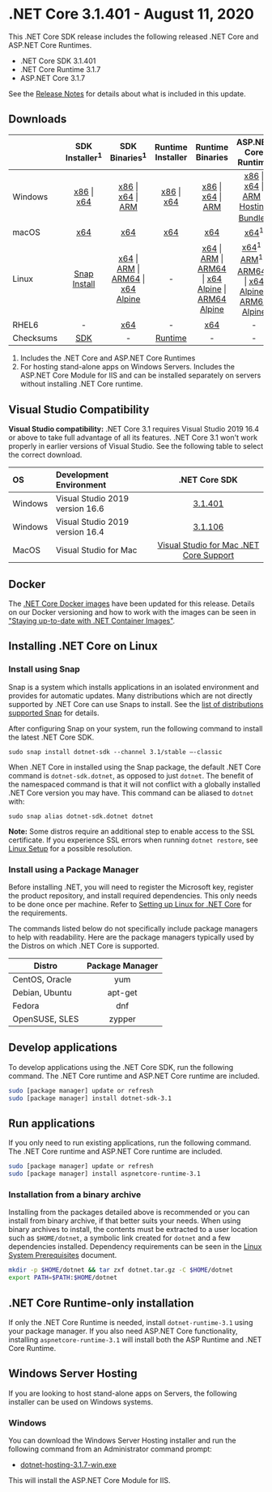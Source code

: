 # .NET Core 3.1.401 - August 11, 2020

This .NET Core SDK release includes the following released .NET Core and ASP.NET Core Runtimes.

* .NET Core SDK 3.1.401
* .NET Core Runtime 3.1.7
* ASP.NET Core 3.1.7

See the [Release Notes](https://github.com/dotnet/core/blob/main/release-notes/3.1/3.1.7/3.1.7.md) for details about what is included in this update.


## Downloads

|           | SDK Installer<sup>1</sup>                        | SDK Binaries<sup>1</sup>                 | Runtime Installer                                        | Runtime Binaries                                 | ASP.NET Core Runtime           | Windows Desktop Runtime           |
| --------- | :------------------------------------------:     | :----------------------:                 | :---------------------------:                            | :-------------------------:                      | :-----------------:            |:-----------------:            |
| Windows   | [x86][dotnet-sdk-win-x86.exe] \| [x64][dotnet-sdk-win-x64.exe] | [x86][dotnet-sdk-win-x86.zip] \| [x64][dotnet-sdk-win-x64.zip] \| [ARM][dotnet-sdk-win-arm.zip] | [x86][dotnet-runtime-win-x86.exe] \| [x64][dotnet-runtime-win-x64.exe] | [x86][dotnet-runtime-win-x86.zip] \| [x64][dotnet-runtime-win-x64.zip] \| [ARM][dotnet-runtime-win-arm.zip]  | [x86][aspnetcore-runtime-win-x86.exe] \| [x64][aspnetcore-runtime-win-x64.exe] \| [ARM][aspnetcore-runtime-win-arm.zip] \|<br/> [Hosting Bundle][dotnet-hosting-win.exe]<sup>2</sup> | [x86][windowsdesktop-runtime-win-x86.exe] \| [x64][windowsdesktop-runtime-win-x64.exe] |
| macOS     | [x64][dotnet-sdk-osx-x64.pkg]  | [x64][dotnet-sdk-osx-x64.tar.gz]     | [x64][dotnet-runtime-osx-x64.pkg] | [x64][dotnet-runtime-osx-x64.tar.gz] | [x64][aspnetcore-runtime-osx-x64.tar.gz]<sup>1</sup> | - |
| Linux     |  [Snap Install][snap-install]  | [x64][dotnet-sdk-linux-x64.tar.gz] \| [ARM][dotnet-sdk-linux-arm.tar.gz] \| [ARM64][dotnet-sdk-linux-arm64.tar.gz] \| [x64 Alpine][dotnet-sdk-linux-musl-x64.tar.gz] | - | [x64][dotnet-runtime-linux-x64.tar.gz] \| [ARM][dotnet-runtime-linux-arm.tar.gz] \| [ARM64][dotnet-runtime-linux-arm64.tar.gz] \| [x64 Alpine][dotnet-runtime-linux-musl-x64.tar.gz] \| [ARM64 Alpine][dotnet-runtime-linux-musl-arm64.tar.gz] | [x64][aspnetcore-runtime-linux-x64.tar.gz]<sup>1</sup>  \| [ARM][aspnetcore-runtime-linux-arm.tar.gz]<sup>1</sup> \| [ARM64][aspnetcore-runtime-linux-arm64.tar.gz]<sup>1</sup> \| [x64 Alpine][aspnetcore-runtime-linux-musl-x64.tar.gz] \| [ARM64 Alpine][aspnetcore-runtime-linux-musl-arm64.tar.gz] | - |
| RHEL6     | -                                                | [x64][dotnet-sdk-rhel.6-x64.tar.gz]                    | -                                                        | [x64][dotnet-runtime-rhel.6-x64.tar.gz] | - |
| Checksums | [SDK][checksums-sdk]                             | -                                        | [Runtime][checksums-runtime]                             | - | - | - |

1. Includes the .NET Core and ASP.NET Core Runtimes
2. For hosting stand-alone apps on Windows Servers. Includes the ASP.NET Core Module for IIS and can be installed separately on servers without installing .NET Core runtime.

## Visual Studio Compatibility

**Visual Studio compatibility:** .NET Core 3.1 requires Visual Studio 2019 16.4 or above to take full advantage of all its features. .NET Core 3.1 won't work properly in earlier versions of Visual Studio. See the following table to select the correct download.

| OS | Development Environment | .NET Core SDK |
| :-- | :-- | :--: |
| Windows | Visual Studio 2019 version 16.6 | [3.1.401](#downloads) |
| Windows | Visual Studio 2019 version 16.4 | [3.1.106](3.1.7.md) |
| MacOS | Visual Studio for Mac | [Visual Studio for Mac .NET Core Support](https://learn.microsoft.com/visualstudio/mac/net-core-support) |


## Docker

The [.NET Core Docker images](https://hub.docker.com/r/microsoft/dotnet/) have been updated for this release. Details on our Docker versioning and how to work with the images can be seen in ["Staying up-to-date with .NET Container Images"](https://devblogs.microsoft.com/dotnet/staying-up-to-date-with-net-container-images/).

## Installing .NET Core on Linux

### Install using Snap

Snap is a system which installs applications in an isolated environment and provides for automatic updates. Many distributions which are not directly supported by .NET Core can use Snaps to install. See the [list of distributions supported Snap](https://docs.snapcraft.io/installing-snapd/6735) for details.

After configuring Snap on your system, run the following command to install the latest .NET Core SDK.

`sudo snap install dotnet-sdk --channel 3.1/stable –-classic`

When .NET Core in installed using the Snap package, the default .NET Core command is `dotnet-sdk.dotnet`, as opposed to just `dotnet`. The benefit of the namespaced command is that it will not conflict with a globally installed .NET Core version you may have. This command can be aliased to `dotnet` with:

`sudo snap alias dotnet-sdk.dotnet dotnet`

**Note:** Some distros require an additional step to enable access to the SSL certificate. If you experience SSL errors when running `dotnet restore`, see [Linux Setup](https://github.com/dotnet/core/blob/main/Documentation/linux-setup.md) for a possible resolution.

### Install using a Package Manager

Before installing .NET, you will need to register the Microsoft key, register the product repository, and install required dependencies. This only needs to be done once per machine. Refer to [Setting up Linux for .NET Core][linux-setup] for the requirements.

The commands listed below do not specifically include package managers to help with readability. Here are the package managers typically used by the Distros on which .NET Core is supported.

| Distro | Package Manager  |
| ---             | :----:  |
| CentOS, Oracle  | yum     |
| Debian, Ubuntu  | apt-get |
| Fedora          | dnf     |
| OpenSUSE, SLES  | zypper  |


## Develop applications

To develop applications using the .NET Core SDK, run the following command. The .NET Core runtime and ASP.NET Core runtime are included.

```bash
sudo [package manager] update or refresh
sudo [package manager] install dotnet-sdk-3.1
```

## Run applications

If you only need to run existing applications, run the following command. The .NET Core runtime and ASP.NET Core runtime are included.

```bash
sudo [package manager] update or refresh
sudo [package manager] install aspnetcore-runtime-3.1
```

### Installation from a binary archive

Installing from the packages detailed above is recommended or you can install from binary archive, if that better suits your needs. When using binary archives to install, the contents must be extracted to a user location such as `$HOME/dotnet`, a symbolic link created for `dotnet` and a few dependencies installed. Dependency requirements can be seen in the [Linux System Prerequisites](https://github.com/dotnet/core/blob/main/Documentation/linux-prereqs.md) document.

```bash
mkdir -p $HOME/dotnet && tar zxf dotnet.tar.gz -C $HOME/dotnet
export PATH=$PATH:$HOME/dotnet
```

## .NET Core Runtime-only installation

If only the .NET Core Runtime is needed, install `dotnet-runtime-3.1` using your package manager. If you also need ASP.NET Core functionality, installing `aspnetcore-runtime-3.1` will install both the ASP Runtime and .NET Core Runtime.

## Windows Server Hosting

If you are looking to host stand-alone apps on Servers, the following installer can be used on Windows systems.

### Windows

You can download the Windows Server Hosting installer and run the following command from an Administrator command prompt:

* [dotnet-hosting-3.1.7-win.exe][dotnet-hosting-win.exe]

This will install the ASP.NET Core Module for IIS.

[blob-runtime]: https://dotnetcli.blob.core.windows.net/dotnet/Runtime/
[blob-sdk]: https://dotnetcli.blob.core.windows.net/dotnet/Sdk/
[release-notes]: https://github.com/dotnet/core/blob/main/release-notes/3.1/3.1.7/3.1.401-download.md
[snap-install]: 3.1.7-install-instructions.md

[checksums-runtime]: https://dotnetcli.blob.core.windows.net/dotnet/checksums/3.1.7-sha.txt
[checksums-sdk]: https://dotnetcli.blob.core.windows.net/dotnet/checksums/3.1.7-sha.txt

[linux-install]: https://learn.microsoft.com/dotnet/core/install/linux
[linux-setup]: https://learn.microsoft.com/dotnet/core/install/

[dotnet-blog]: https://devblogs.microsoft.com/dotnet/net-core-march-2020/





[//]: # ( Runtime 3.1.7)
[dotnet-runtime-linux-arm.tar.gz]: https://download.visualstudio.microsoft.com/download/pr/69984653-402e-442c-9588-eb92560d0fce/5ad7995a09334dd2ee56f00fb6dc0521/dotnet-runtime-3.1.7-linux-arm.tar.gz
[dotnet-runtime-linux-arm64.tar.gz]: https://download.visualstudio.microsoft.com/download/pr/e0982947-c956-4c44-b94a-3ecc13d7aa64/28f9a7f461d5aac85121492ba4513517/dotnet-runtime-3.1.7-linux-arm64.tar.gz
[dotnet-runtime-linux-musl-arm64.tar.gz]: https://download.visualstudio.microsoft.com/download/pr/d56c7d29-8122-4e5d-8b0a-030aa5290d3f/5810b5c16c76deface341885710d2980/dotnet-runtime-3.1.7-linux-musl-arm64.tar.gz
[dotnet-runtime-linux-musl-x64.tar.gz]: https://download.visualstudio.microsoft.com/download/pr/323a09ee-4171-4376-abcd-40bf12e20b1f/70ce498e556a40cd37774a083b73af5b/dotnet-runtime-3.1.7-linux-musl-x64.tar.gz
[dotnet-runtime-linux-x64.tar.gz]: https://download.visualstudio.microsoft.com/download/pr/e42ed5c3-d7a3-404d-a242-cfd10ef626ff/b723e456ffaf60b6df6c6d5b0a792aba/dotnet-runtime-3.1.7-linux-x64.tar.gz
[dotnet-runtime-osx-x64.pkg]: https://download.visualstudio.microsoft.com/download/pr/182b16ca-1334-40af-a1ca-8e4a9cb07c63/5368671138c576ad48c6e7715e929203/dotnet-runtime-3.1.7-osx-x64.pkg
[dotnet-runtime-osx-x64.tar.gz]: https://download.visualstudio.microsoft.com/download/pr/f4677b54-3e9d-4d23-9153-6f75db881e67/2ab1f6fe3a982f683a8c7aa163861af7/dotnet-runtime-3.1.7-osx-x64.tar.gz
[dotnet-runtime-rhel.6-x64.tar.gz]: https://download.visualstudio.microsoft.com/download/pr/bd7ec684-d8c2-4fa8-99f5-eb12321ad85b/8e593dc79ebfa2ffdc397620feeecb0f/dotnet-runtime-3.1.7-rhel.6-x64.tar.gz
[dotnet-runtime-win-arm.zip]: https://download.visualstudio.microsoft.com/download/pr/9cefa036-0ba8-4929-a0f8-6676dcdd8585/c23ffac90ddc2ada5dd94d9c3073db07/dotnet-runtime-3.1.7-win-arm.zip
[dotnet-runtime-win-x64.exe]: https://download.visualstudio.microsoft.com/download/pr/c9326fc1-401a-4957-8fc4-9594b141de91/fe32ec0c9f2974ef72af7c3e2c7232cb/dotnet-runtime-3.1.7-win-x64.exe
[dotnet-runtime-win-x64.zip]: https://download.visualstudio.microsoft.com/download/pr/8eaa2801-8ee8-49ee-9615-520164098473/e706f903c0f4df8752a70b06771a4bdf/dotnet-runtime-3.1.7-win-x64.zip
[dotnet-runtime-win-x86.exe]: https://download.visualstudio.microsoft.com/download/pr/8966b729-62af-4cf1-ac51-9ba6eb0a7c78/4f3c1603e41c0b8fb799837f55e6b3fd/dotnet-runtime-3.1.7-win-x86.exe
[dotnet-runtime-win-x86.zip]: https://download.visualstudio.microsoft.com/download/pr/d21813b5-cee7-499d-a9f0-583f66e8cef9/c3e2a452c7ed781aba9b17778b5ddae6/dotnet-runtime-3.1.7-win-x86.zip

[//]: # ( WindowsDesktop 3.1.7)
[windowsdesktop-runtime-win-x64.exe]: https://download.visualstudio.microsoft.com/download/pr/5e4695fb-da51-4fa8-a090-07a64480888c/65aa842670d2280b5d05b8a070a9f495/windowsdesktop-runtime-3.1.7-win-x64.exe
[windowsdesktop-runtime-win-x86.exe]: https://download.visualstudio.microsoft.com/download/pr/3e6c8a13-9d89-4991-b683-b6bb279bc096/d1c44ba0c34f2be8878c36d27287e1a5/windowsdesktop-runtime-3.1.7-win-x86.exe

[//]: # ( ASP 3.1.7)
[aspnetcore-runtime-linux-arm.tar.gz]: https://download.visualstudio.microsoft.com/download/pr/5ed60e45-f93a-4a8b-ab92-4034fcf00618/cf2aafe9bc91f28bd4d7b7436c31e27e/aspnetcore-runtime-3.1.7-linux-arm.tar.gz
[aspnetcore-runtime-linux-arm64.tar.gz]: https://download.visualstudio.microsoft.com/download/pr/5d8bf507-759a-4cc6-92ae-8ef63478398a/6b298aad0f6ce04ebc09daa1007a4248/aspnetcore-runtime-3.1.7-linux-arm64.tar.gz
[aspnetcore-runtime-linux-musl-arm64.tar.gz]: https://download.visualstudio.microsoft.com/download/pr/261de71f-9189-4e0f-8da7-0d63d556b610/f149cc9d18e934ecb888dbebfc96c388/aspnetcore-runtime-3.1.7-linux-musl-arm64.tar.gz
[aspnetcore-runtime-linux-musl-x64.tar.gz]: https://download.visualstudio.microsoft.com/download/pr/5111d26b-6749-452d-a6b2-456161b6d29f/ed5f7a9d0b2903e028def142dd70ccd0/aspnetcore-runtime-3.1.7-linux-musl-x64.tar.gz
[aspnetcore-runtime-linux-x64.tar.gz]: https://download.visualstudio.microsoft.com/download/pr/e7d0601d-41b4-483f-b411-f2b42708054a/191b56b81e1830b413d0794728831eea/aspnetcore-runtime-3.1.7-linux-x64.tar.gz
[aspnetcore-runtime-osx-x64.tar.gz]: https://download.visualstudio.microsoft.com/download/pr/b0365f9c-270c-4454-9b92-1d455d402c72/c41415c12b649360a6ad20067b04c8f0/aspnetcore-runtime-3.1.7-osx-x64.tar.gz
[aspnetcore-runtime-win-arm.zip]: https://download.visualstudio.microsoft.com/download/pr/80863826-3ba1-40f5-898e-c71bb5190a48/0ae020ed49cf8fce8697f284f632c820/aspnetcore-runtime-3.1.7-win-arm.zip
[aspnetcore-runtime-win-x64.exe]: https://download.visualstudio.microsoft.com/download/pr/4957d824-3b3b-497a-b499-55022088ed93/b2ee157a32d7718897024d03b7126b59/aspnetcore-runtime-3.1.7-win-x64.exe
[aspnetcore-runtime-win-x64.zip]: https://download.visualstudio.microsoft.com/download/pr/7fb1dd11-760b-4f3c-ac98-2a708b713278/d8bd66ce86ebb551df553b3d6a2be3eb/aspnetcore-runtime-3.1.7-win-x64.zip
[aspnetcore-runtime-win-x86.exe]: https://download.visualstudio.microsoft.com/download/pr/367c9699-606d-4671-a3e8-d13f943d620a/d9873b044b80613cbfa642f28d6bec0f/aspnetcore-runtime-3.1.7-win-x86.exe
[aspnetcore-runtime-win-x86.zip]: https://download.visualstudio.microsoft.com/download/pr/1d8ee077-6f24-418d-9012-a727dba47ea0/88ae0a647770d08098713684940a0970/aspnetcore-runtime-3.1.7-win-x86.zip
[dotnet-hosting-win.exe]: https://download.visualstudio.microsoft.com/download/pr/21a5322f-cf9c-40e0-af41-4cdf14b3fb17/ff1390906525099bcd6b322279e09938/dotnet-hosting-3.1.7-win.exe

[//]: # ( SDK 3.1.401 )
[dotnet-sdk-linux-arm.tar.gz]: https://download.visualstudio.microsoft.com/download/pr/a92a6358-52c3-472b-ad6d-d2d80abdcef4/37a7551a4e2c9e455caed5ef777a8983/dotnet-sdk-3.1.401-linux-arm.tar.gz
[dotnet-sdk-linux-arm64.tar.gz]: https://download.visualstudio.microsoft.com/download/pr/8c39349a-23d0-46b0-8206-8b573a404709/b42fd441c1911acc90aaddaa58d7103f/dotnet-sdk-3.1.401-linux-arm64.tar.gz
[dotnet-sdk-linux-musl-x64.tar.gz]: https://download.visualstudio.microsoft.com/download/pr/2d2a1e6f-3396-494f-9906-d44b8c860b90/0fa79dd0d0b6ba02d1dc203a04622233/dotnet-sdk-3.1.401-linux-musl-x64.tar.gz
[dotnet-sdk-linux-x64.tar.gz]: https://download.visualstudio.microsoft.com/download/pr/4f9b8a64-5e09-456c-a087-527cfc8b4cd2/15e14ec06eab947432de139f172f7a98/dotnet-sdk-3.1.401-linux-x64.tar.gz
[dotnet-sdk-osx-x64.pkg]: https://download.visualstudio.microsoft.com/download/pr/692921be-5cd6-42b5-8c52-0c17cb5ec580/1b0d95cd4950a58ac069095bdf976f6e/dotnet-sdk-3.1.401-osx-x64.pkg
[dotnet-sdk-osx-x64.tar.gz]: https://download.visualstudio.microsoft.com/download/pr/e1f6e8dc-833f-46aa-866b-40b9bc68ed0f/6540a60960a6489061a08a9ccd3935cd/dotnet-sdk-3.1.401-osx-x64.tar.gz
[dotnet-sdk-rhel.6-x64.tar.gz]: https://download.visualstudio.microsoft.com/download/pr/bcf2eb1b-dfd8-4471-bbc6-895ca4590f9f/45d432a3d203359c7c1e3b6a7344982e/dotnet-sdk-3.1.401-rhel.6-x64.tar.gz
[dotnet-sdk-win-arm.zip]: https://download.visualstudio.microsoft.com/download/pr/59e635e2-5294-4a04-a94d-2ff9e01fe66c/889a8a545c9a0e828177a69f478d7cfc/dotnet-sdk-3.1.401-win-arm.zip
[dotnet-sdk-win-x64.exe]: https://download.visualstudio.microsoft.com/download/pr/547f9f81-599a-4b58-9322-d1d158385df6/ebe3e02fd54c29487ac32409cb20d352/dotnet-sdk-3.1.401-win-x64.exe
[dotnet-sdk-win-x64.zip]: https://download.visualstudio.microsoft.com/download/pr/2749f31c-4745-4d71-b317-33a8f3087402/6c7868cd73427c8117563192615df66d/dotnet-sdk-3.1.401-win-x64.zip
[dotnet-sdk-win-x86.exe]: https://download.visualstudio.microsoft.com/download/pr/719cf74a-8a57-405d-a048-be8d94bbef37/1914f811ddbf10f7a2a45181b9cac714/dotnet-sdk-3.1.401-win-x86.exe
[dotnet-sdk-win-x86.zip]: https://download.visualstudio.microsoft.com/download/pr/e06cba9e-6dfe-4f24-b8d5-38038c1088d7/177c9f1cb89b2a0ece878a67b7b87136/dotnet-sdk-3.1.401-win-x86.zip
